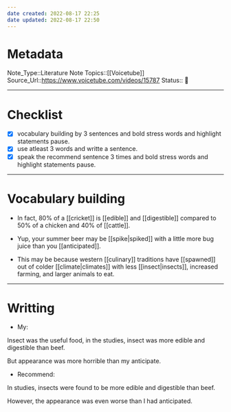 ```yaml
---
date created: 2022-08-17 22:25
date updated: 2022-08-17 22:50
---
```


# Metadata

Note_Type::Literature Note
Topics::[[Voicetube]]
Source_Url::<https://www.voicetube.com/videos/15787>
Status:: 👶

---

# Checklist

- [x] vocabulary building by 3 sentences and bold stress words and highlight statements pause.
- [x] use atleast 3 words and writte a sentence.
- [x] speak the recommend sentence 3 times and bold stress words and highlight statements pause.

---

# Vocabulary building

- In fact, 80% of a [[cricket]] is [[edible]] and [[digestible]] compared to 50% of a chicken and 40% of [[cattle]].

- Yup, your summer beer may be [[spike|spiked]] with a little more bug juice than you [[anticipated]].

- This may be because western [[culinary]] traditions have [[spawned]] out of colder [[climate|climates]] with less [[insect|insects]], increased farming, and larger animals to eat.

---

# Writting

- My:

Insect was the useful food, in the studies, insect was more edible and digestible than beef.

But appearance was more horrible than my anticipate.

- Recommend:

In studies, insects were found to be more edible and digestible than beef.

However, the appearance was even worse than I had anticipated.
